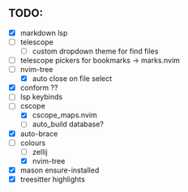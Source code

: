 ## TODO: 
- [x] markdown lsp
- [ ] telescope
    - [ ] custom dropdown theme for find files
- [ ] telescope pickers for bookmarks -> marks.nvim
- [ ] nvim-tree
    - [x] auto close on file select
- [x] conform ??
- [ ] lsp keybinds 
- [ ] cscope
    - [x] cscope_maps.nvim
    - [ ] auto_build database?
- [x] auto-brace
- [ ] colours
    - [ ] zellij
    - [x] nvim-tree
- [x] mason ensure-installed
- [x] treesitter highlights
